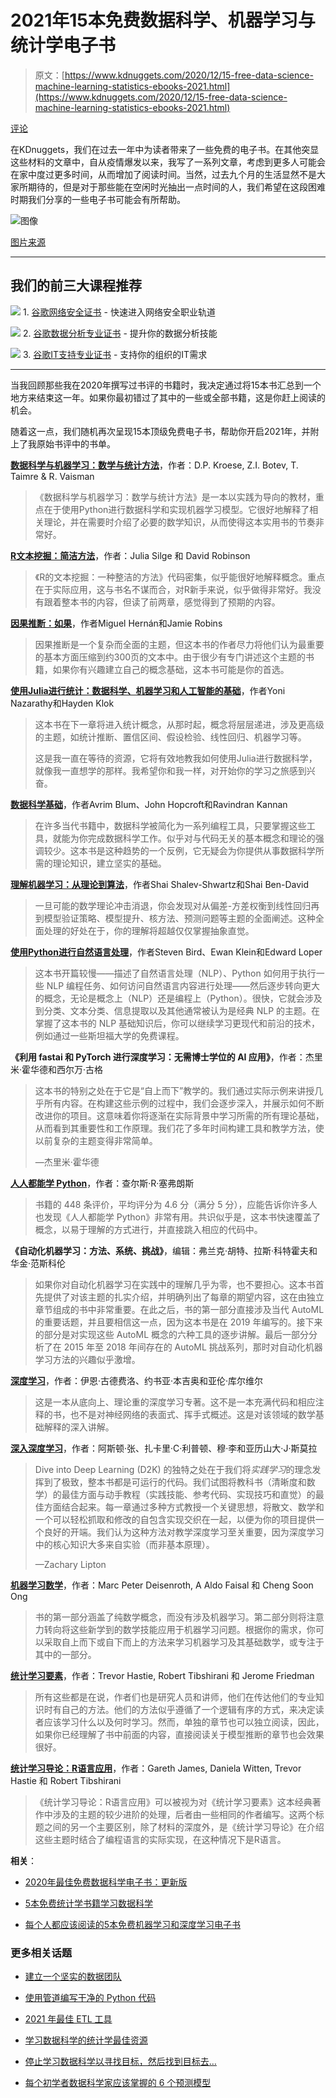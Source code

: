 # 2021年15本免费数据科学、机器学习与统计学电子书

> 原文：[https://www.kdnuggets.com/2020/12/15-free-data-science-machine-learning-statistics-ebooks-2021.html](https://www.kdnuggets.com/2020/12/15-free-data-science-machine-learning-statistics-ebooks-2021.html)

[评论](#comments)

在KDnuggets，我们在过去一年中为读者带来了一些免费的电子书。在其他突显这些材料的文章中，自从疫情爆发以来，我写了一系列文章，考虑到更多人可能会在家中度过更多时间，从而增加了阅读时间。当然，过去九个月的生活显然不是大家所期待的，但是对于那些能在空闲时光抽出一点时间的人，我们希望在这段困难时期我们分享的一些电子书可能会有所帮助。

![图像](../Images/59a136278b8c7cd5b087089382fcd08b.png)

[图片来源](http://www.jessicascottauthor.com/why-free-books-dont-sell-books/)

* * *

## 我们的前三大课程推荐

![](../Images/0244c01ba9267c002ef39d4907e0b8fb.png) 1\. [谷歌网络安全证书](https://www.kdnuggets.com/google-cybersecurity) - 快速进入网络安全职业轨道

![](../Images/e225c49c3c91745821c8c0368bf04711.png) 2\. [谷歌数据分析专业证书](https://www.kdnuggets.com/google-data-analytics) - 提升你的数据分析技能

![](../Images/0244c01ba9267c002ef39d4907e0b8fb.png) 3\. [谷歌IT支持专业证书](https://www.kdnuggets.com/google-itsupport) - 支持你的组织的IT需求

* * *

当我回顾那些我在2020年撰写过书评的书籍时，我决定通过将15本书汇总到一个地方来结束这一年。如果你最初错过了其中的一些或全部书籍，这是你赶上阅读的机会。

随着这一点，我们随机再次呈现15本顶级免费电子书，帮助你开启2021年，并附上了我原始书评中的书单。

**[数据科学与机器学习：数学与统计方法](https://acems.org.au/data-science-machine-learning-book-available-download)**，作者：D.P. Kroese, Z.I. Botev, T. Taimre & R. Vaisman

> 《数据科学与机器学习：数学与统计方法》是一本以实践为导向的教材，重点在于使用Python进行数据科学和实现机器学习模型。它很好地解释了相关理论，并在需要时介绍了必要的数学知识，从而使得这本实用书的节奏非常好。

**[R文本挖掘：简洁方法](https://www.tidytextmining.com/index.html)**，作者：Julia Silge 和 David Robinson

> 《R的文本挖掘：一种整洁的方法》代码密集，似乎能很好地解释概念。重点在于实际应用，这与书名不谋而合，对R新手来说，似乎做得非常好。我没有跟着整本书的内容，但读了前两章，感觉得到了预期的内容。

**[因果推断：如果](https://www.hsph.harvard.edu/miguel-hernan/causal-inference-book/)**，作者Miguel Hernán和Jamie Robins

> 因果推断是一个复杂而全面的主题，但这本书的作者尽力将他们认为最重要的基本方面压缩到约300页的文本中。由于很少有专门讲述这个主题的书籍，如果你有兴趣建立自己的概念基础，这本书可能是你的首选。

**[使用Julia进行统计：数据科学、机器学习和人工智能的基础](https://statisticswithjulia.org/StatisticsWithJuliaDRAFT.pdf)**，作者Yoni Nazarathy和Hayden Klok

> 这本书在下一章将进入统计概念，从那时起，概念将层层递进，涉及更高级的主题，如统计推断、置信区间、假设检验、线性回归、机器学习等。
> 
> 这是我一直在等待的资源，它将有效地教我如何使用Julia进行数据科学，就像我一直想学的那样。我希望你和我一样，对开始你的学习之旅感到兴奋。

**[数据科学基础](https://www.cs.cornell.edu/jeh/book%20no%20so;utions%20March%202019.pdf)**，作者Avrim Blum、John Hopcroft和Ravindran Kannan

> 在许多当代书籍中，数据科学被简化为一系列编程工具，只要掌握这些工具，就能为你完成数据科学工作。似乎对与代码无关的基本概念和理论的强调较少。这本书是这种趋势的一个反例，它无疑会为你提供从事数据科学所需的理论知识，建立坚实的基础。

**[理解机器学习：从理论到算法](https://www.cse.huji.ac.il/~shais/UnderstandingMachineLearning/index.html)**，作者Shai Shalev-Shwartz和Shai Ben-David

> 一旦可能的数学理论冲击消退，你会发现对从偏差-方差权衡到线性回归再到模型验证策略、模型提升、核方法、预测问题等主题的全面阐述。这种全面处理的好处在于，你的理解将超越仅仅掌握抽象直觉。

**[使用Python进行自然语言处理](https://www.nltk.org/book/)**，作者Steven Bird、Ewan Klein和Edward Loper

> 这本书开篇较慢——描述了自然语言处理（NLP）、Python 如何用于执行一些 NLP 编程任务、如何访问自然语言内容进行处理——然后逐步转向更大的概念，无论是概念上（NLP）还是编程上（Python）。很快，它就会涉及到分类、文本分类、信息提取以及其他通常被认为是经典 NLP 的主题。在掌握了这本书的 NLP 基础知识后，你可以继续学习更现代和前沿的技术，例如通过一些斯坦福大学的免费课程。

**《利用 fastai 和 PyTorch 进行深度学习：无需博士学位的 AI 应用》**，作者：杰里米·霍华德和西尔万·古格

> 这本书的特别之处在于它是“自上而下”教学的。我们通过实际示例来讲授几乎所有内容。在构建这些示例的过程中，我们会逐步深入，并展示如何不断改进你的项目。这意味着你将逐渐在实际背景中学习所需的所有理论基础，从而看到其重要性和工作原理。我们花了多年时间构建工具和教学方法，使以前复杂的主题变得非常简单。
> 
> —杰里米·霍华德

**[人人都能学 Python](https://www.py4e.com/book.php)**，作者：查尔斯·R·塞弗朗斯

> 书籍的 448 条评价，平均评分为 4.6 分（满分 5 分），应能告诉你许多人也发现《人人都能学 Python》非常有用。共识似乎是，这本书快速覆盖了概念，以易于理解的方式进行，并直接跳入相应的代码中。

**《自动化机器学习：方法、系统、挑战》**，编辑：弗兰克·胡特、拉斯·科特霍夫和华金·范斯科伦

> 如果你对自动化机器学习在实践中的理解几乎为零，也不要担心。这本书首先提供了对该主题的扎实介绍，并明确列出了每章的期望内容，这在由独立章节组成的书中非常重要。在此之后，书的第一部分直接涉及当代 AutoML 的重要话题，并且要相信这一点，因为这本书是在 2019 年编写的。接下来的部分是对实现这些 AutoML 概念的六种工具的逐步讲解。最后一部分分析了在 2015 年至 2018 年间存在的 AutoML 挑战系列，那时对自动化机器学习方法的兴趣似乎激增。

**[深度学习](https://www.deeplearningbook.org/)**，作者：伊恩·古德费洛、约书亚·本吉奥和亚伦·库尔维尔

> 这是一本从底向上、理论重的深度学习专著。这不是一本充满代码和相应注释的书，也不是对神经网络的表面式、挥手式概述。这是对该领域的数学基础解释的深入讲解。

**[深入深度学习](https://d2l.ai/)**，作者：阿斯顿·张、扎卡里·C·利普顿、穆·李和亚历山大·J·斯莫拉

> Dive into Deep Learning (D2K) 的独特之处在于我们将*实践学习*的理念发挥到了极致，整本书都是可运行的代码。我们试图将教科书（清晰度和数学）的最佳方面与动手教程（实践技能、参考代码、实现技巧和直觉）的最佳方面结合起来。每一章通过多种方式教授一个关键思想，将散文、数学和一个可以轻松抓取和修改的自包含实现交织在一起，以便为你的项目提供一个良好的开端。我们认为这种方法对教学深度学习至关重要，因为深度学习中的核心知识大多来自实验（而非基本原理）。
> 
> —Zachary Lipton

**[机器学习数学](https://mml-book.com/)**，作者：Marc Peter Deisenroth, A Aldo Faisal 和 Cheng Soon Ong

> 书的第一部分涵盖了纯数学概念，而没有涉及机器学习。第二部分则将注意力转向将这些新学到的数学技能应用于机器学习问题。根据你的需求，你可以采取自上而下或自下而上的方法来学习机器学习及其基础数学，或专注于其中的一部分。

**[统计学习要素](https://web.stanford.edu/~hastie/Papers/ESLII.pdf)**，作者：Trevor Hastie, Robert Tibshirani 和 Jerome Friedman

> 所有这些都是在说，作者们也是研究人员和讲师，他们在传达他们的专业知识时有自己的方法。他们的方法似乎遵循了一个逻辑有序的方式，来决定读者应该学习什么以及何时学习。然而，单独的章节也可以独立阅读，因此，如果你已经理解了书中前面的内容，直接阅读关于模型推断的章节也会效果很好。

**[统计学习导论：R语言应用](https://statlearning.com/ISLR%20Seventh%20Printing.pdf)**，作者：Gareth James, Daniela Witten, Trevor Hastie 和 Robert Tibshirani

> 《统计学习导论：R语言应用》可以被视为对《统计学习要素》这本经典著作中涉及的主题的较少进阶的处理，后者由一些相同的作者编写。这两个标题之间的另一个主要区别，除了材料的深度外，是《统计学习导论》在介绍这些主题时结合了编程语言的实际实现，在这种情况下是R语言。

**相关**：

+   [2020年最佳免费数据科学电子书：更新版](/2020/09/best-free-data-science-ebooks-2020-update.html)

+   [5本免费统计学书籍学习数据科学](/2020/12/5-free-books-learn-statistics-data-science.html)

+   [每个人都应该阅读的5本免费机器学习和深度学习电子书](/2020/11/top-5-free-machine-learning-deep-learning-ebooks.html)

### 更多相关话题

+   [建立一个坚实的数据团队](https://www.kdnuggets.com/2021/12/build-solid-data-team.html)

+   [使用管道编写干净的 Python 代码](https://www.kdnuggets.com/2021/12/write-clean-python-code-pipes.html)

+   [2021 年最佳 ETL 工具](https://www.kdnuggets.com/2021/12/mozart-best-etl-tools-2021.html)

+   [学习数据科学的统计学最佳资源](https://www.kdnuggets.com/2021/12/springboard-top-resources-learn-data-science-statistics.html)

+   [停止学习数据科学以寻找目标，然后找到目标去…](https://www.kdnuggets.com/2021/12/stop-learning-data-science-find-purpose.html)

+   [每个初学者数据科学家应该掌握的 6 个预测模型](https://www.kdnuggets.com/2021/12/6-predictive-models-every-beginner-data-scientist-master.html)
